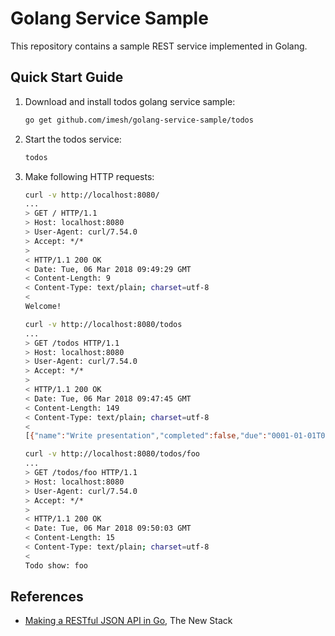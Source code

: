 # Golang Service Sample

This repository contains a sample REST service implemented in Golang.

## Quick Start Guide

1. Download and install todos golang service sample:

   ```bash
   go get github.com/imesh/golang-service-sample/todos
   ```

2. Start the todos service:

   ```bash
   todos
   ```

3. Make following HTTP requests:

   ```bash
   curl -v http://localhost:8080/
   ...
   > GET / HTTP/1.1
   > Host: localhost:8080
   > User-Agent: curl/7.54.0
   > Accept: */*
   >
   < HTTP/1.1 200 OK
   < Date: Tue, 06 Mar 2018 09:49:29 GMT
   < Content-Length: 9
   < Content-Type: text/plain; charset=utf-8
   <
   Welcome!
   ```

   ```bash
   curl -v http://localhost:8080/todos
   ...
   > GET /todos HTTP/1.1
   > Host: localhost:8080
   > User-Agent: curl/7.54.0
   > Accept: */*
   >
   < HTTP/1.1 200 OK
   < Date: Tue, 06 Mar 2018 09:47:45 GMT
   < Content-Length: 149
   < Content-Type: text/plain; charset=utf-8
   <
   [{"name":"Write presentation","completed":false,"due":"0001-01-01T00:00:00Z"},{"name":"Host meetup","completed":false,"due":"0001-01-01T00:00:00Z"}]
   ```

   ```bash
   curl -v http://localhost:8080/todos/foo
   ...
   > GET /todos/foo HTTP/1.1
   > Host: localhost:8080
   > User-Agent: curl/7.54.0
   > Accept: */*
   >
   < HTTP/1.1 200 OK
   < Date: Tue, 06 Mar 2018 09:50:03 GMT
   < Content-Length: 15
   < Content-Type: text/plain; charset=utf-8
   <
   Todo show: foo
   ```

## References

- [Making a RESTful JSON API in Go](https://thenewstack.io/make-a-restful-json-api-go/), The New Stack
